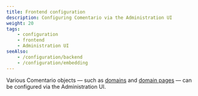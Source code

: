 ```yaml
---
title: Frontend configuration
description: Configuring Comentario via the Administration UI
weight: 20
tags:
    - configuration
    - frontend
    - Administration UI
seeAlso:
    - /configuration/backend
    - /configuration/embedding
---
```


Various Comentario objects — such as [domains](/kb/domain) and [domain pages](/kb/domain-page) — can be configured via the Administration UI.

<!--more-->
